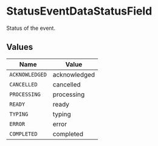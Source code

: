 # StatusEventDataStatusField

Status of the event.


## Values

| Name           | Value          |
| -------------- | -------------- |
| `ACKNOWLEDGED` | acknowledged   |
| `CANCELLED`    | cancelled      |
| `PROCESSING`   | processing     |
| `READY`        | ready          |
| `TYPING`       | typing         |
| `ERROR`        | error          |
| `COMPLETED`    | completed      |